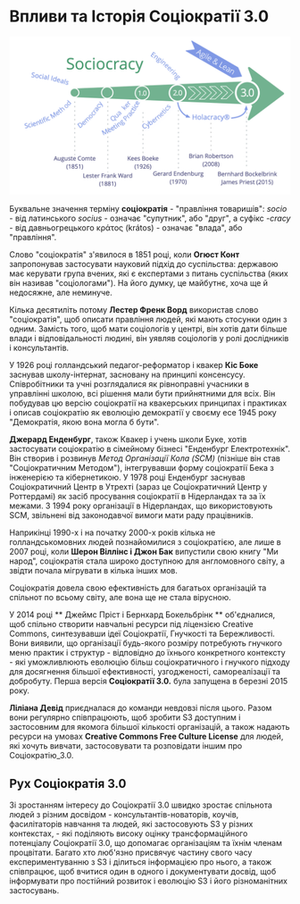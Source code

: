 # Впливи та Історія Соціократії 3.0

![Впливи та історія Соціократії 3.0](img/context/history.png)

Буквальне значення терміну **соціократія** - "правління товаришів": *socio* - від латинського *socius* - означає "супутник", або "друг", а суфікс *-cracy* - від давньогрецького κράτος (krátos) - означає "влада", або "правління".

Слово "соціократія" з'явилося в 1851 році, коли **Огюст Конт** запропонував застосувати науковий підхід до суспільства: державою має керувати група вчених, які є експертами з питань суспільства (яких він називав "соціологами"). На його думку, це майбутнє, хоча ще й недосяжне, але неминуче.

Кілька десятиліть потому **Лестер Френк Ворд** використав слово "соціократія", щоб описати правління людей, які мають стосунки один з одним. Замість того, щоб мати соціологів у центрі, він хотів дати більше влади і відповідальності людині, він уявляв соціологів у ролі дослідників і консультантів.

У 1926 році голландський педагог-реформатор і квакер **Кіс Боке** заснував школу-інтернат, засновану на принципі консенсусу. Співробітники та учні розглядалися як рівноправні учасники в управлінні школою, всі рішення мали бути прийнятними для всіх. Він побудував цю версію соціократії на квакерських принципах і практиках і описав соціократію як еволюцію демократії у своєму есе 1945 року "Демократія, якою вона могла б бути".

**Джерард Енденбург**, також Квакер і учень школи Буке, хотів застосувати соціократію в сімейному бізнесі "Енденбург Електротехнік". Він створив і розвинув *Метод Організації Кола (SCM)* (пізніше він став "Соціократичним Методом"), інтегрувавши форму соціократії Бека з інженерією та кібернетикою. У 1978 році Енденбург заснував Соціократичний Центр в Утрехті (зараз це Соціократичний Центр у Роттердамі) як засіб просування соціократії в Нідерландах та за їх межами. З 1994 року організації в Нідерландах, що використовують SCM, звільнені від законодавчої вимоги мати раду працівників.

Наприкінці 1990-х і на початку 2000-х років кілька не голландськомовних людей познайомилися з соціократією, але лише в 2007 році, коли **Шерон Віллінс і Джон Бак** випустили свою книгу "Ми народ", соціократія стала широко доступною для англомовного світу, а звідти почала мігрувати в кілька інших мов.

Соціократія довела свою ефективність для багатьох організацій та спільнот по всьому світу, але вона ще не стала вірусною.

У 2014 році ** Джеймс Пріст і Бернхард Бокельбрінк ** об'єдналися, щоб спільно створити навчальні ресурси під ліцензією Creative Commons, синтезувавши ідеї Соціократії, Гнучкості та Бережливості. Вони виявили, що організації будь-якого розміру потребують гнучкого меню практик і структур - відповідно до їхнього конкретного контексту - які уможливлюють еволюцію більш соціократичного і гнучкого підходу для досягнення більшої ефективності, узгодженості, самореалізації та добробуту. Перша версія **Соціократії 3.0.** була запущена в березні 2015 року.

**Ліліана Девід** приєдналася до команди невдовзі після цього. Разом вони регулярно співпрацюють, щоб зробити S3 доступним і застосовним для якомога більшої кількості організацій, а також надають ресурси на умовах **Creative Commons Free Culture License** для людей, які хочуть вивчати, застосовувати та розповідати іншим про Соціократію_3.0.

## Рух Соціократія 3.0

Зі зростанням інтересу до Соціократії 3.0 швидко зростає спільнота людей з різним досвідом - консультантів-новаторів, коучів, фасилітаторів навчання та людей, які застосовують S3 у різних контекстах, - які поділяють високу оцінку трансформаційного потенціалу Соціократії 3.0, що допомагає організаціям та їхнім членам процвітати. Багато хто люб'язно присвячує частину свого часу експериментуванню з S3 і ділиться інформацією про нього, а також співпрацює, щоб вчитися один в одного і документувати досвід, щоб інформувати про постійний розвиток і еволюцію S3 і його різноманітних застосувань.